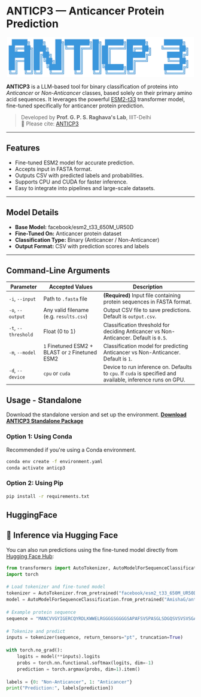 # ANTICP3 — Anticancer Protein Prediction

<p align="center">
  <img src="assets/logo.png" alt="ANTICP3 Logo" width="500"/>
</p>

**ANTICP3** is a LLM-based tool for binary classification of proteins into *Anticancer* or *Non-Anticancer* classes, based solely on their primary amino acid sequences. It leverages the powerful [ESM2-t33](https://huggingface.co/facebook/esm2_t33_650M_UR50D) transformer model, fine-tuned specifically for anticancer protein prediction.

> Developed by **Prof. G. P. S. Raghava's Lab**, IIIT-Delhi  
> 📄 Please cite: [ANTICP3](https://webs.iiitd.edu.in/raghava/anticp3)

---

## Features

- Fine-tuned ESM2 model for accurate prediction.
- Accepts input in FASTA format.
- Outputs CSV with predicted labels and probabilities.
- Supports CPU and CUDA for faster inference.
- Easy to integrate into pipelines and large-scale datasets.

---

## Model Details

- **Base Model:** facebook/esm2_t33_650M_UR50D
- **Fine-Tuned On:** Anticancer protein dataset
- **Classification Type:** Binary (Anticancer / Non-Anticancer)
- **Output Format:** CSV with prediction scores and labels

---

## Command-Line Arguments

| Parameter       | Accepted Values            | Description                                                                 |
|-----------------|----------------------------|-----------------------------------------------------------------------------|
| `-i`, `--input` | Path to `.fasta` file      | **(Required)** Input file containing protein sequences in FASTA format.     |
| `-o`, `--output`| Any valid filename (e.g. `results.csv`) | Output CSV file to save predictions. Default is `output.csv`.           |
| `-t`, `--threshold` | Float (0 to 1)             | Classification threshold for deciding Anticancer vs Non-Anticancer. Default is `0.5`. |
| `-m`, `--model` | `1` Finetuned ESM2 + BLAST  or `2` Finetuned ESM2             | Classification model for predicting Anticancer vs Non-Anticancer. Default is `1`. |
| `-d`, `--device`| `cpu` or `cuda`            | Device to run inference on. Defaults to `cpu`. If `cuda` is specified and available, inference runs on GPU. |

## Usage - Standalone

Download the standalone version and set up the environment.
**[Download ANTICP3 Standalone Package](https://webs.iiitd.edu.in/raghava/anticp3/down.html)**  

### Option 1: Using Conda

Recommended if you're using a Conda environment.

```bash
conda env create -f environment.yaml
conda activate anticp3
```

### Option 2: Using Pip
```bash 
pip install -r requirements.txt
```

## HuggingFace

## 🤗 Inference via Hugging Face

You can also run predictions using the fine-tuned model directly from [Hugging Face Hub](https://huggingface.co/raghavagps-group/anticp3):

```python
from transformers import AutoTokenizer, AutoModelForSequenceClassification
import torch

# Load tokenizer and fine-tuned model
tokenizer = AutoTokenizer.from_pretrained("facebook/esm2_t33_650M_UR50D")
model = AutoModelForSequenceClassification.from_pretrained("AmishaG/anticp3")

# Example protein sequence
sequence = "MANCVVGYIGERCQYRDLKWWELRGGGGSGGGGSAPAFSVSPASGLSDGQSVSVSVSGAAAGETYYIAQCAPVGGQDACNPATATSFTTDASGAASFSFVVRKSYTGSTPEGTPVGSVDCATAACNLGAGNSGLDLGHVALTFGGGGGSGGGGSDHYNCVSSGGQCLYSACPIFTKIQGTCYRGKAKCCKLEHHHHHH"

# Tokenize and predict
inputs = tokenizer(sequence, return_tensors="pt", truncation=True)

with torch.no_grad():
    logits = model(**inputs).logits
    probs = torch.nn.functional.softmax(logits, dim=-1)
    prediction = torch.argmax(probs, dim=1).item()

labels = {0: "Non-Anticancer", 1: "Anticancer"}
print("Prediction:", labels[prediction])
